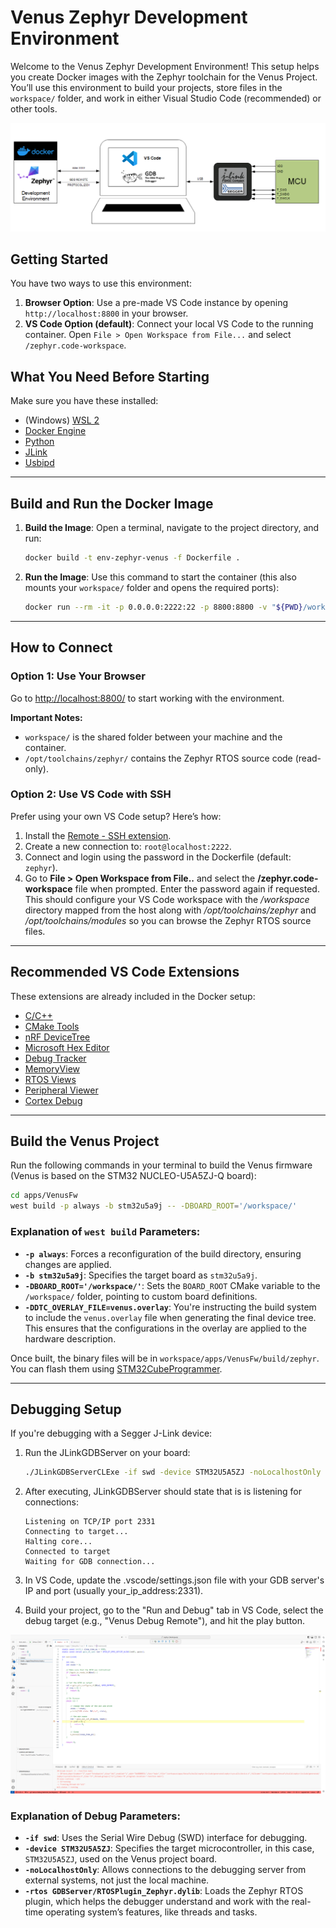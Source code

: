 # Venus Zephyr Development Environment

Welcome to the Venus Zephyr Development Environment! This setup helps you create Docker images with the Zephyr toolchain for the Venus Project. You’ll use this environment to build your projects, store files in the `workspace/` folder, and work in either Visual Studio Code (recommended) or other tools.

![Venus VSCode Environment](.images/venus-build-architecture.png)

## Getting Started

You have two ways to use this environment:

1. **Browser Option**: Use a pre-made VS Code instance by opening `http://localhost:8800` in your browser.
2. **VS Code Option (default)**: Connect your local VS Code to the running container. Open `File > Open Workspace from File...` and select `/zephyr.code-workspace`.

## What You Need Before Starting

Make sure you have these installed:

- (Windows) [WSL 2](https://docs.docker.com/engine/install/)
- [Docker Engine](https://www.docker.com/products/docker-desktop/)
- [Python](https://www.python.org/downloads/)
- [JLink](https://www.segger.com/downloads/jlink/)
- [Usbipd](https://learn.microsoft.com/en-us/windows/wsl/connect-usb#install-the-usbipd-win-project)

---

## Build and Run the Docker Image

1. **Build the Image**: Open a terminal, navigate to the project directory, and run:
    ```sh
    docker build -t env-zephyr-venus -f Dockerfile .
    ```
2. **Run the Image**: Use this command to start the container (this also mounts your `workspace/` folder and opens the required ports):
    ```sh
    docker run --rm -it -p 0.0.0.0:2222:22 -p 8800:8800 -v "${PWD}/workspace:/workspace" -w /workspace env-zephyr-venus
    ```
---

## How to Connect

### Option 1: Use Your Browser
Go to [http://localhost:8800/](http://localhost:8800/) to start working with the environment.

**Important Notes:**

- `workspace/` is the shared folder between your machine and the container.
- `/opt/toolchains/zephyr/` contains the Zephyr RTOS source code (read-only).

### Option 2: Use VS Code with SSH
Prefer using your own VS Code setup? Here’s how:

1. Install the [Remote - SSH extension](https://marketplace.visualstudio.com/items?itemName=ms-vscode-remote.remote-ssh).
2. Create a new connection to: `root@localhost:2222`.
3. Connect and login using the password in the Dockerfile (default: `zephyr`).
4. Go to **File > Open Workspace from File..** and select the **/zephyr.code-workspace** file when prompted. Enter the password again if requested. This should configure your VS Code workspace with the */workspace* directory mapped from the host along with */opt/toolchains/zephyr* and */opt/toolchains/modules* so you can browse the Zephyr RTOS source files.

---

## Recommended VS Code Extensions

These extensions are already included in the Docker setup:

- [C/C++](https://marketplace.visualstudio.com/items?itemName=ms-vscode.cpptools)
- [CMake Tools](https://marketplace.visualstudio.com/items?itemName=ms-vscode.cmake-tools)
- [nRF DeviceTree](https://marketplace.visualstudio.com/items?itemName=nordic-semiconductor.nrf-devicetree)
- [Microsoft Hex Editor](https://marketplace.visualstudio.com/items?itemName=ms-vscode.hexeditor)
- [Debug Tracker](https://marketplace.visualstudio.com/items?itemName=mcu-debug.debug-tracker-vscode)
- [MemoryView](https://marketplace.visualstudio.com/items?itemName=mcu-debug.memory-view)
- [RTOS Views](https://marketplace.visualstudio.com/items?itemName=mcu-debug.rtos-views)
- [Peripheral Viewer](https://marketplace.visualstudio.com/items?itemName=mcu-debug.peripheral-viewer)
- [Cortex Debug](https://marketplace.visualstudio.com/items?itemName=marus25.cortex-debug)

---

## Build the Venus Project

Run the following commands in your terminal to build the Venus firmware (Venus is based on the STM32 NUCLEO-U5A5ZJ-Q board):

```sh
cd apps/VenusFw
west build -p always -b stm32u5a9j -- -DBOARD_ROOT='/workspace/'
```

### Explanation of `west build` Parameters:
- **`-p always`**: Forces a reconfiguration of the build directory, ensuring changes are applied.
- **`-b stm32u5a9j`**: Specifies the target board as `stm32u5a9j`.
- **`-DBOARD_ROOT='/workspace/'`**: Sets the `BOARD_ROOT` CMake variable to the `/workspace/` folder, pointing to custom board definitions.
- **`-DDTC_OVERLAY_FILE=venus.overlay`**: You're instructing the build system to include the `venus.overlay` file when generating the final device tree. This ensures that the configurations in the overlay are applied to the hardware description.

Once built, the binary files will be in `workspace/apps/VenusFw/build/zephyr`. You can flash them using [STM32CubeProgrammer](https://www.st.com/en/development-tools/stm32cubeprog.html).

---

## Debugging Setup

If you're debugging with a Segger J-Link device:

1. Run the JLinkGDBServer on your board:
    ```sh
    ./JLinkGDBServerCLExe -if swd -device STM32U5A5ZJ -noLocalhostOnly -rtos GDBServer/RTOSPlugin_Zephyr.dylib
    ```

2. After executing, JLinkGDBServer should state that is is listening for connections:
    ```
    Listening on TCP/IP port 2331
    Connecting to target...
    Halting core...
    Connected to target
    Waiting for GDB connection...
    ```
3. In VS Code, update the .vscode/settings.json file with your GDB server's IP and port (usually your_ip_address:2331).

4. Build your project, go to the "Run and Debug" tab in VS Code, select the debug target (e.g., "Venus Debug Remote"), and hit the play button.

![Venus Debugging Session](.images/venus-debug.png)

### Explanation of Debug Parameters:
- **`-if swd`**: Uses the Serial Wire Debug (SWD) interface for debugging.
- **`-device STM32U5A5ZJ`**: Specifies the target microcontroller, in this case, `STM32U5A5ZJ`, used on the Venus project board.
- **`-noLocalhostOnly`**: Allows connections to the debugging server from external systems, not just the local machine.
- **`-rtos GDBServer/RTOSPlugin_Zephyr.dylib`**: Loads the Zephyr RTOS plugin, which helps the debugger understand and work with the real-time operating system’s features, like threads and tasks.
